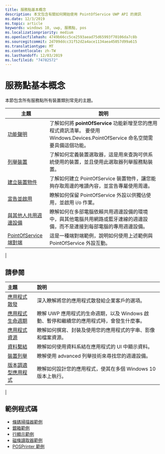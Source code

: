 ```yaml
---
title: 服務點基本概念
description: 本文包含有關如何開始使用 PointOfService UWP API 的資訊
ms.date: 12/3/2019
ms.topic: article
keywords: windows 10, uwp, 服務點, pos
ms.localizationpriority: medium
ms.openlocfilehash: 4749b66cc5ce2593aead75d65993f70106da7c8b
ms.sourcegitcommit: 2d709ddcc31f52d2a4ace1134aea45057d99a615
ms.translationtype: MT
ms.contentlocale: zh-TW
ms.lasthandoff: 12/03/2019
ms.locfileid: "74782572"
---
```

# <a name="point-of-service-basics"></a>服務點基本概念

本節包含所有服務點所有裝置類別常見的主題。

|主題 |說明 |
|------|------------|
| [功能聲明](pos-basics-capability.md)      | 了解如何將 **pointOfService** 功能新增至您的應用程式資訊清單。  要使用 Windows.Devices.PointOfService 命名空間需要具備這個功能。  |
| [列舉裝置](pos-basics-enumerating.md)        | 了解如何定義裝置選取器，這是用來查詢可供系統使用的裝置，並且使用此選取器列舉服務點裝置。  |
| [建立裝置物件](pos-basics-deviceobject.md)  | 了解如何建立 PointOfService 裝置物件，讓您能夠存取周邊的唯讀內容，並宣告專屬使用周邊。 |
| [宣告並啟用](pos-basics-claim.md)  | 瞭解如何保留 PointOfService 外設以供獨佔使用，並啟用 i/o 作業。  |
| [與其他人共用週邊設備](pos-basics-sharing.md) | 瞭解如何在多部電腦依賴共用週邊設備的環境中，與其他電腦共用網路或藍牙連線的週邊設備，而不是連接到每部電腦的專用週邊設備。
| [PointOfService 端對端](pos-get-started.md)  | 這是一種端對端範例，說明如何使用上述範例與 PointOfService 外設互動。 |
|

## <a name="see-also"></a>請參閱

| 主題   | 說明 |
|:--------|:------------|
| [應用程式散發](../publish/distribute-lob-apps-to-enterprises.md) | 深入瞭解將您的應用程式散發給企業客戶的選項。 |
| [應用程式生命週期](../launch-resume/app-lifecycle.md) | 瞭解 UWP 應用程式的生命週期，以及 Windows 啟動、暫停和繼續您的應用程式時，會發生什麼事。 |
| [應用程式資源](../app-resources/index.md) | 瞭解如何撰寫、封裝及使用您的應用程式的字串、影像和檔案資源。 |
| [資料繫結](../data-binding/index.md) | 瞭解如何使用資料系結在應用程式的 UI 中顯示資料。 |
| [裝置列舉](enumerate-devices.md) | 瞭解使用 advanced 列舉技術來尋找您的週邊設備。|
| [版本調適型應用程式](../debug-test-perf/version-adaptive-apps.md) | 瞭解如何設計您的應用程式，使其在多個 Windows 10 版本上執行。|
|


## <a name="sample-code"></a>範例程式碼
+ [條碼掃描器範例](https://github.com/Microsoft/Windows-universal-samples/tree/master/Samples/BarcodeScanner)
+ [銀箱範例]( https://github.com/Microsoft/Windows-universal-samples/tree/master/Samples/CashDrawer)
+ [行顯示範例](https://github.com/Microsoft/Windows-universal-samples/tree/master/Samples/LineDisplay)
+ [磁條讀取器範例](https://github.com/Microsoft/Windows-universal-samples/tree/master/Samples/MagneticStripeReader)
+ [POSPrinter 範例](https://github.com/Microsoft/Windows-universal-samples/tree/master/Samples/PosPrinter)
